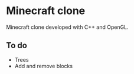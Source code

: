 # Minecraft clone
Minecraft clone developed with C++ and OpenGL.

## To do
- Trees
- Add and remove blocks
